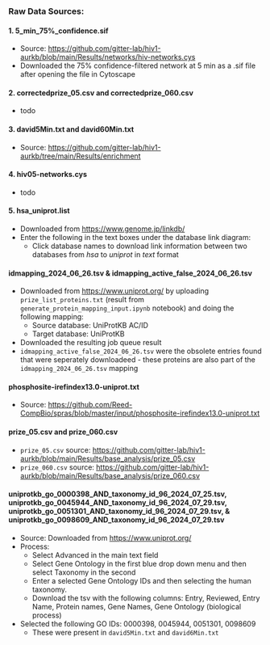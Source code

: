 ### Raw Data Sources:


#### 1. 5_min_75%_confidence.sif
- Source: https://github.com/gitter-lab/hiv1-aurkb/blob/main/Results/networks/hiv-networks.cys
- Downloaded the 75% confidence-filtered network at 5 min as a .sif file after opening the file in Cytoscape


#### 2. correctedprize_05.csv and correctedprize_060.csv
- todo


#### 3. david5Min.txt and david60Min.txt
- Source: https://github.com/gitter-lab/hiv1-aurkb/tree/main/Results/enrichment


#### 4. hiv05-networks.cys
- todo


#### 5. hsa_uniprot.list
- Downloaded from https://www.genome.jp/linkdb/ 
- Enter the following in the text boxes under the database link diagram:
    - Click database names to download link information between two databases from *hsa* to *uniprot* in *text* format 


#### idmapping_2024_06_26.tsv & idmapping_active_false_2024_06_26.tsv
- Downloaded from https://www.uniprot.org/ by uploading `prize_list_proteins.txt` (result from `generate_protein_mapping_input.ipynb` notebook) and doing the following mapping:
    - Source database: UniProtKB AC/ID
    - Target database: UniProtKB
- Downloaded the resulting job queue result
- `idmapping_active_false_2024_06_26.tsv` were the obsolete entries found that were seperately downloadeed - these proteins are also part of the `idmapping_2024_06_26.tsv` mapping


#### phosphosite-irefindex13.0-uniprot.txt
- Source: https://github.com/Reed-CompBio/spras/blob/master/input/phosphosite-irefindex13.0-uniprot.txt


#### prize_05.csv and prize_060.csv
- `prize_05.csv` source: https://github.com/gitter-lab/hiv1-aurkb/blob/main/Results/base_analysis/prize_05.csv
- `prize_060.csv` source: https://github.com/gitter-lab/hiv1-aurkb/blob/main/Results/base_analysis/prize_060.csv


#### uniprotkb_go_0000398_AND_taxonomy_id_96_2024_07_25.tsv, uniprotkb_go_0045944_AND_taxonomy_id_96_2024_07_29.tsv, uniprotkb_go_0051301_AND_taxonomy_id_96_2024_07_29.tsv, & uniprotkb_go_0098609_AND_taxonomy_id_96_2024_07_29.tsv
- Source: Downloaded from https://www.uniprot.org/ 
- Process:
    - Select Advanced in the main text field
    - Select Gene Ontology in the first blue drop down menu and then select Taxonomy in the second
    - Enter a selected Gene Ontology IDs and then selecting the human taxonomy.
    - Download the tsv with the following columns: Entry, Reviewed, Entry Name, Protein names, Gene Names, Gene Ontology (biological process)
- Selected the following GO IDs: 0000398, 0045944, 0051301, 0098609
    - These were present in `david5Min.txt` and `david6Min.txt`